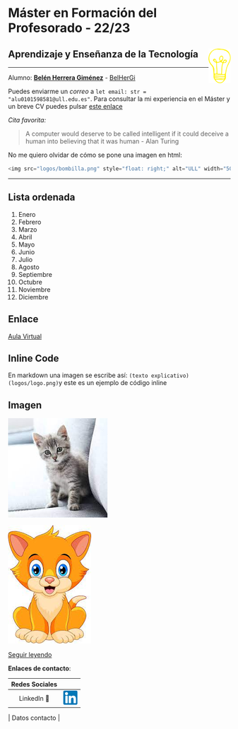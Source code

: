 
# Máster en Formación del Profesorado - 22/23
## Aprendizaje y Enseñanza de la Tecnología <img src="logos/bombilla.png" style="float: right;" alt="ULL" width="50"/>
---




Alumno: **[Belén Herrera Giménez](https://campusdoctoradoyposgrado2223.ull.es/user/profile.php?id=917)** - [BelHerGi](https://github.com/BelHerGi)

Puedes enviarme un *correo* a `let email: str = "alu0101598581@ull.edu.es"`. Para consultar la mi experiencia en el Máster y un breve CV puedes pulsar [este enlace](master.md)

*Cita favorita:*
>A computer would deserve to be called intelligent if it could deceive a human into believing that it was human - Alan Turing


No me quiero olvidar de cómo se pone una imagen en html:

```python
<img src="logos/bombilla.png" style="float: right;" alt="ULL" width="50"/>

```



---

## Lista ordenada

1. Enero
2. Febrero
3. Marzo
4. Abril
5. Mayo
6. Junio
7. Julio
8. Agosto
9. Septiembre
10. Octubre
11. Noviembre
12. Diciembre

## Enlace

[Aula Virtual](https://campusdoctoradoyposgrado2223.ull.es/course/view.php?id=2223110052)

## Inline Code

En markdown una imagen se escribe así: `(texto explicativo)(logos/logo.png)`y este es un ejemplo de código inline

## Imagen
![](logos/gato.jpg)

![](logos/download.jpg)

[Seguir leyendo](mas_info.md)


**Enlaces de contacto**:

|      Redes Sociales       |                                                                                                                   |
| :-----------------------: | :---------------------------------------------------------------------------------------------------------------: |
|   LinkedIn :briefcase:    |               [<img src="logos/linkedin.png" width="32">](hhttps://www.linkedin.com/in/belen-herrera-gim%C3%A9nez-5443213a/)                |


|    Datos contacto   |

